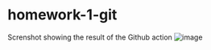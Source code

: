 # homework-1-git
Screnshot showing the result of the Github action
![image](https://github.com/user-attachments/assets/55387bb5-8e70-4386-a5a9-03126fe5aa60)
